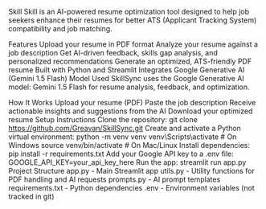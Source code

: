 Skill
Skill is an AI-powered resume optimization tool designed to help job seekers enhance their resumes for better ATS (Applicant Tracking System) compatibility and job matching.

Features
Upload your resume in PDF format
Analyze your resume against a job description
Get AI-driven feedback, skills gap analysis, and personalized recommendations
Generate an optimized, ATS-friendly PDF resume
Built with Python and Streamlit
Integrates Google Generative AI (Gemini 1.5 Flash)
Model Used
SkillSync uses the Google Generative AI model: Gemini 1.5 Flash for resume analysis, feedback, and optimization.

How It Works
Upload your resume (PDF)
Paste the job description
Receive actionable insights and suggestions from the AI
Download your optimized resume
Setup Instructions
Clone the repository:
git clone https://github.com/Greavan/SkillSync.git
Create and activate a Python virtual environment:
python -m venv venv
venv\Scripts\activate  # On Windows
source venv/bin/activate  # On Mac/Linux
Install dependencies:
pip install -r requirements.txt
Add your Google API key to a .env file:
GOOGLE_API_KEY=your_api_key_here
Run the app:
streamlit run app.py
Project Structure
app.py - Main Streamlit app
utils.py - Utility functions for PDF handling and AI requests
prompts.py - AI prompt templates
requirements.txt - Python dependencies
.env - Environment variables (not tracked in git)
